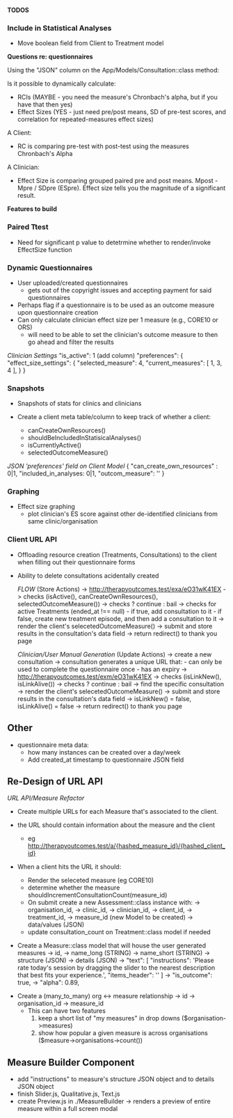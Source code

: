 **TODOS**

### Include in Statistical Analyses

-   Move boolean field from Client to Treatment model

**Questions re: questionnaires**

Using the "JSON" column on the App/Models/Consultation::class method:

Is it possible to dynamically calculate:

-   RCIs (MAYBE - you need the measure's Chronbach's alpha, but if you have that then yes)
-   Effect Sizes (YES - just need pre/post means, SD of pre-test scores, and correlation for repeated-measures effect sizes)

A Client:

-   RC is comparing pre-test with post-test using the measures Chronbach's Alpha

A Clinician:

-   Effect Size is comparing grouped paired pre and post means. Mpost - Mpre / SDpre (ESpre). Effect size tells you the magnitude of a significant result.

**Features to build**

### Paired Ttest

-   Need for significant p value to detetrmine whether to render/invoke EffectSize function

### Dynamic Questionnaires

-   User uploaded/created questionnaires
    -   gets out of the copyright issues and accepting payment for said questionnaires
-   Perhaps flag if a questionnaire is to be used as an outcome measure upon questionnaire creation
-   Can only calculate clinician effect size per 1 measure (e.g., CORE10 or ORS)
    -   will need to be able to set the clinician's outcome measure to then go ahead and filter the results

_Clinician Settings_
"is_active": 1 (add column)
"preferences": {
"effect_size_settings": {
"selected_measure": 4,
"current_measures": [ 1, 3, 4 ],
}
}

### Snapshots

-   Snapshots of stats for clinics and clinicians

-   Create a client meta table/column to keep track of whether a client:
    -   canCreateOwnResources()
    -   shouldBeIncludedInStatisicalAnalyses()
    -   isCurrentlyActive()
    -   selectedOutcomeMeasure()

_JSON 'preferences' field on Client Model_
{
"can_create_own_resources" : 0|1,
"included_in_analyses: 0|1,
"outcom_measure": ''
}

### Graphing

-   Effect size graphing
    -   plot clinician's ES score against other de-identified clinicians from same clinic/organisation

### Client URL API

-   Offloading resource creation (Treatments, Consultations) to the client when filling out their questionnaire forms
-   Ability to delete consultations acidentally created

    _FLOW_ (Store Actions)
    -> http://therapyoutcomes.test/exa/eO31wK41EX
    -> checks (isActive(), canCreateOwnResources(), selectedOutcomeMeasure())
    -> checks ? continue : bail
    -> checks for active Treatments (ended_at !== null) - if true, add consultation to it - if false, create new treatment episode, and then add a consultation to it
    -> render the client's selecetedOutcomeMeasure()
    -> submit and store results in the consultation's data field
    -> return redirect() to thank you page

    _Clinician/User Manual Generation_ (Update Actions)
    -> create a new consultation
    -> consultation generates a unique URL that: - can only be used to complete the questionnaire once - has an expiry
    -> http://therapyoutcomes.test/exm/eO31wK41EX
    -> checks (isLinkNew(), isLinkAlive())
    -> checks ? continue : bail
    -> find the specific consultation
    -> render the client's selecetedOutcomeMeasure()
    -> submit and store results in the consultation's data field
    -> isLinkNew() = false, isLinkAlive() = false
    -> return redirect() to thank you page

## Other

-   questionnaire meta data:
    -   how many instances can be created over a day/week
    -   Add created_at timestamp to questionnaire JSON field

## Re-Design of URL API

_URL API/Measure Refactor_

-   Create multiple URLs for each Measure that's associated to the client.
-   the URL should contain information about the measure and the client
    -   eg http://therapyoutcomes.test/a/{hashed_measure_id}/{hashed_client_id}
-   When a client hits the URL it should:

    -   Render the seleceted measure (eg CORE10)
    -   determine whether the measure shouldIncrementConsultationCount(measure_id)
    -   On submit create a new Assessment::class instance with:
        -> organisation_id,
        -> clinic_id,
        -> clinician_id,
        -> client_id,
        -> treatment_id,
        -> measure_id (new Model to be created)
        -> data/values (JSON)
    -   update consultation_count on Treatment::class model if needed

-   Create a Measure::class model that will house the user generated measures
    -> id,
    -> name_long (STRING)
    -> name_short (STRING)
    -> structure (JSON)
    -> details (JSON)
    -> "text": [
    "instructions": 'Please rate today's session by dragging the slider to the nearest description that best fits your experience.',
    "items_header": ''
    ]
    -> "is_outcome": true,
    -> "alpha": 0.89,

*   Create a (many_to_many) org <-> measure relationship
    -> id
    -> organisation_id
    -> measure_id
    -   This can have two features
        1. keep a short list of "my measures" in drop downs (\$organisation->measures)
        2. show how popular a given measure is across organisations (\$measure->organisations->count())

## Measure Builder Component

-   add "instructions" to measure's structure JSON object and to details JSON object
-   finish Slider.js, Qualitative.js, Text.js
-   create Preview.js in ./MeasureBuilder
    -> renders a preview of entire measure within a full screen modal

